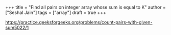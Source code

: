 +++
title = "Find all pairs on integer array whose sum is equal to K"
author = ["Seshal Jain"]
tags = ["array"]
draft = true
+++

<https://practice.geeksforgeeks.org/problems/count-pairs-with-given-sum5022/1>
